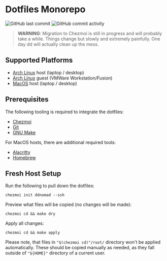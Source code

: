 Dotfiles Monorepo
=================
![GitHub last commit](https://img.shields.io/github/last-commit/ddnomad/dotfiles)
![GitHub commit activity](https://img.shields.io/github/commit-activity/w/ddnomad/dotfiles)

> **WARNING**: Migration to Chezmoi is still in progress and will probably take a while.
> Things change but slowly and extremely painfully. One day dd will actually clean up the mess.

Supported Platforms
-------------------
+ [Arch Linux](https://www.archlinux.org/) host (laptop / desktop)
+ [Arch Linux](https://www.archlinux.org/) guest (VMWare Workstation/Fusion)
+ [MacOS](https://www.apple.com/macos) host (laptop / desktop)

Prerequisites
-------------
The following tooling is required to integrate the dotfiles:
* [Chezmoi](https://www.chezmoi.io/)
* [Git](https://git-scm.com/)
* [GNU Make](https://www.gnu.org/software/make/)

For MacOS hosts, there are additional required tools:
* [Alacritty](https://github.com/alacritty/alacritty)
* [Homebrew](https://brew.sh)

Fresh Host Setup
----------------
Run the following to pull down the dotfiles: 
```
chezmoi init ddnomad --ssh
```

Preview what files will be copied (no changes will be made):
```
chezmoi cd && make dry
```

Apply all changes:
```
chezmoi cd && make apply
```

Please note, that files in `"$(chezmoi cd)"/root/` directory won't be applied
automatically. These should be copied manually as needed, as they fall outside
of `"${HOME}"` directory of a current user.
